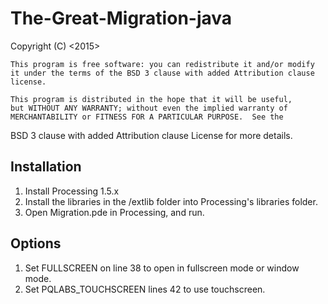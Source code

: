 # The-Great-Migration-java

Copyright (C) <2015>  <Jason Lewis>
  
    This program is free software: you can redistribute it and/or modify
    it under the terms of the BSD 3 clause with added Attribution clause license.

    This program is distributed in the hope that it will be useful,
    but WITHOUT ANY WARRANTY; without even the implied warranty of
    MERCHANTABILITY or FITNESS FOR A PARTICULAR PURPOSE.  See the
   BSD 3 clause with added Attribution clause License for more details.
   
   Installation
---
1. Install Processing 1.5.x
2. Install the libraries in the /extlib folder into Processing's libraries folder.
3. Open Migration.pde in Processing, and run.

Options
---
1. Set FULLSCREEN on line 38 to open in fullscreen mode or window mode.
2. Set PQLABS_TOUCHSCREEN lines 42 to use touchscreen.
